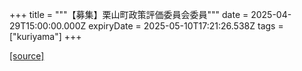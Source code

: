 +++
title = """【募集】栗山町政策評価委員会委員"""
date = 2025-04-29T15:00:00.000Z
expiryDate = 2025-05-10T17:21:26.538Z
tags = ["kuriyama"]
+++


[[source]](https://www.town.kuriyama.hokkaido.jp/soshiki/31/12149.html)
